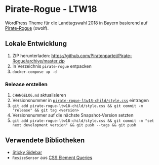 # Pirate-Rogue - LTW18

WordPress Theme für die Landtagswahl 2018 in Bayern basierend auf
[Pirate-Rogue](https://github.com/Piratenpartei/Pirate-Rogue) (xwolf).

## Lokale Entwicklung

1. ZIP herunterladen: https://github.com/Piratenpartei/Pirate-Rogue/archive/master.zip
2. In Verzeichnis `pirate-rogue` entpacken
3. `docker-compose up -d`

### Release erstellen

1. `CHANGELOG.md` aktualisieren
1. Versionsnummer in [`pirate-rogue-ltw18-child/style.css`](pirate-rogue-ltw18-child/style.css) eintragen
2. `git add pirate-rogue-ltw18-child/style.css && git commit -m "release" && git tag <version>`
3. Versionsnummer auf die nächste Snapshot-Version setzten
4. `git add pirate-rogue-ltw18-child/style.css && git commit -m "set next development version" && git push --tags && git push`

## Verwendete Bibliotheken

- [Sticky Sidebar](https://github.com/abouolia/sticky-sidebar)
- `ResizeSensor` aus [CSS Element Queries](https://github.com/marcj/css-element-queries)
